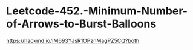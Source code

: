 # Leetcode-452.-Minimum-Number-of-Arrows-to-Burst-Balloons
https://hackmd.io/IM693YJsR1OPznMagPZ5CQ?both
